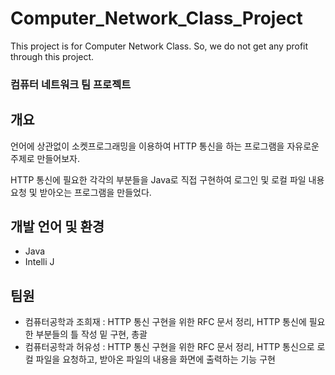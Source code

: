 # Computer_Network_Class_Project
This project is for Computer Network Class. So, we do not get any profit through this project.

### 컴퓨터 네트워크 팀 프로젝트

## 개요
언어에 상관없이 소켓프로그래밍을 이용하여 HTTP 통신을 하는 프로그램을 자유로운 주제로 만들어보자.

HTTP 통신에 필요한 각각의 부분들을 Java로 직접 구현하여 로그인 및 로컬 파일 내용 요청 및 받아오는 프로그램을 만들었다.

## 개발 언어 및 환경
* Java
* Intelli J

## 팀원
* 컴퓨터공학과 조희재 : HTTP 통신 구현을 위한 RFC 문서 정리, HTTP 통신에 필요한 부분들의 틀 작성 밑 구현, 총괄
* 컴퓨터공학과 허유성 : HTTP 통신 구현을 위한 RFC 문서 정리, HTTP 통신으로 로컬 파일을 요청하고, 받아온 파일의 내용을 화면에 출력하는 기능 구현
